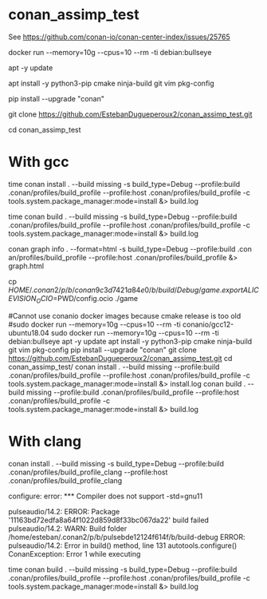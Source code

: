 # conan_assimp_test

See https://github.com/conan-io/conan-center-index/issues/25765

docker run --memory=10g --cpus=10 --rm -ti debian:bullseye

apt -y update

apt install -y python3-pip cmake ninja-build git vim pkg-config

pip install --upgrade "conan"

git clone https://github.com/EstebanDugueperoux2/conan_assimp_test.git

cd conan_assimp_test

# With gcc
time conan install . --build missing -s build_type=Debug --profile:build .conan/profiles/build_profile --profile:host .conan/profiles/build_profile -c tools.system.package_manager:mode=install &> build.log

time conan build . --build missing -s build_type=Debug --profile:build .conan/profiles/build_profile --profile:host .conan/profiles/build_profile -c tools.system.package_manager:mode=install &> build.log

conan graph info . --format=html  -s build_type=Debug --profile:build .con
an/profiles/build_profile --profile:host .conan/profiles/build_profile &> graph.html

cp $HOME/.conan2/p/b/conan9c3d7421a84e0/b/build/Debug/game .
export ALICEVISION_OCIO=$PWD/config.ocio
./game

#Cannot use conanio docker images because cmake release is too old
#sudo docker run --memory=10g --cpus=10 --rm -ti  conanio/gcc12-ubuntu18.04
sudo docker run --memory=10g --cpus=10 --rm -ti debian:bullseye
apt -y update
apt install -y python3-pip cmake ninja-build git vim pkg-config
pip install --upgrade "conan"
git clone https://github.com/EstebanDugueperoux2/conan_assimp_test.git
cd conan_assimp_test/
conan install . --build missing --profile:build .conan/profiles/build_profile --profile:host .conan/profiles/build_profile -c tools.system.package_manager:mode=install &> install.log
conan build . --build missing --profile:build .conan/profiles/build_profile --profile:host .conan/profiles/build_profile -c tools.system.package_manager:mode=install &> build.log

# With clang

conan install . --build missing -s build_type=Debug --profile:build .conan/profiles/build_profile_clang --profile:host .conan/profiles/build_profile_clang

configure: error: *** Compiler does not support -std=gnu11

pulseaudio/14.2: ERROR: 
Package '11163bd72edfa8a64f1022d859d8f33bc067da22' build failed
pulseaudio/14.2: WARN: Build folder /home/esteban/.conan2/p/b/pulsebde12124f614f/b/build-debug
ERROR: pulseaudio/14.2: Error in build() method, line 131
	autotools.configure()
	ConanException: Error 1 while executing


time conan build . --build missing -s build_type=Debug --profile:build .conan/profiles/build_profile --profile:host .conan/profiles/build_profile -c tools.system.package_manager:mode=install &> build.log
